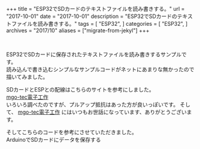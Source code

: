 +++
title = "ESP32でSDカードのテキストファイルを読み書きする。"
url = "2017-10-01"
date = "2017-10-01"
description = "ESP32でSDカードのテキストファイルを読み書きする。"
tags = [
    "ESP32",
]
categories = [
    "ESP32",
]
archives = "2017/10"
aliases = ["migrate-from-jekyl"]
+++

<br>

ESP32でSDカードに保存されたテキストファイルを読み書きするサンプルです。  
読み込んで書き込むシンプルなサンプルコードがネットにあまりな無かったので描いてみました。  

SDカードとESPとの配線はこちらのサイトを参考にしました。  
[mgo-tec電子工作](https://www.mgo-tec.com/blog-entry-esp32-wroom-micro-sdhc-01.html)  
いろいろ調べたのですが、プルアップ抵抗はあった方が良いっぽいです。
そして、 [mgo-tec電子工作](https://www.mgo-tec.com/blog-entry-esp32-wroom-micro-sdhc-01.html) にはいつもお世話になっています、ありがとうございます。  

そしてこちらのコードを参考にさせていただきました。  
ArduinoでSDカードにデータを保存する  

<script src="https://gist.github.com/O-Junpei/93b08af9a39e3a70521a5d02fcdd38ca.js"></script>
